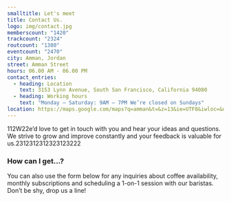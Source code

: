 ```yaml
---
smalltitle: Let's meet
title: Contact Us.
logo: img/contact.jpg
memberscount: "1420"
trackcount: "2324"
routcount: "1380"
eventcount: "2470"
city: Amman, Jordan
street: Amman Street
hours: 06.00 AM - 06.00 PM
contact_entries:
  - heading: Location
    text: 3153 Lynn Avenue, South San Francisco, California 94080
  - heading: Working hours
    text: "Monday – Saturday: 9AM – 7PM We’re closed on Sundays"
location: https://maps.google.com/maps?q=amman&t=&z=13&ie=UTF8&iwloc=&output=embed
---
```

112W22e’d love to get in touch with you and hear your ideas and
questions. We strive to grow and improve constantly and your feedback
is valuable for us.2312312312323123222

<h3 class="f4 b lh-title mb2">How can I get…?</h3>

You can also use the form below for any inquiries about coffee
availability, monthly subscriptions and scheduling a 1-on-1 session
with our baristas. Don’t be shy, drop us a line!